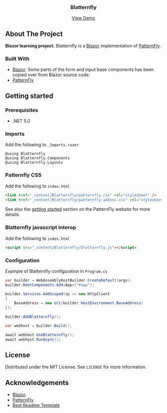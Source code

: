 <!-- PROJECT LOGO -->
<br />
<p align="center">
  <h3 align="center">Blatternfly</h3>
  <p align="center">
    <a target="_blank" href="https://carlosga.github.io/blatternfly">View Demo</a>
  </p>
</p>

<!-- ABOUT THE PROJECT -->
## About The Project

**Blazor learning project.** Blatternfly is a <a href="https://dotnet.microsoft.com/apps/aspnet/web-apps/blazor">Blazor</a> implementation of <a href="https://www.patternfly.org/v4/">PatternFly</a>.

### Built With

* [Blazor](https://dotnet.microsoft.com/apps/aspnet/web-apps/blazor). Some parts of the form and input base components has been copied over from Blazor source code.
* [PatternFly](https://www.patternfly.org/v4/)

<!-- GETTING STARTED -->

## Getting started

### Prerequisites

* .NET 5.0

### Imports

Add the following to `_Imports.razor`

```razor
@using Blatternfly
@using Blatternfly.Components
@using Blatternfly.Layouts
```

### Patternfly CSS

Add the following to `index.html`

```html
<link href="_content/Blatternfly/patternfly.css" rel="stylesheet" />
<link href="_content/Blatternfly/patternfly-addons.css" rel="stylesheet" />
```

See also the [getting started](https://www.patternfly.org/v4/get-started/develop#htmlcss) section on the PatternFly website for more details.

### Blatternfly javascript interop

Add the following to `index.html`

```html
<script src="_content/Blatternfly/blatternfly.js"></script>
```

### Configuration

Example of Blatternfly configuration in `Program.cs`

```csharp
var builder = WebAssemblyHostBuilder.CreateDefault(args);
builder.RootComponents.Add<App>("#app");

builder.Services.AddScoped(sp => new HttpClient
{
    BaseAddress = new Uri(builder.HostEnvironment.BaseAddress)
});

builder.AddBlatternfly();

var webhost = builder.Build();

await webhost.UseBlatternfly();
await webhost.RunAsync();
```

<!-- LICENSE -->
## License

Distributed under the MIT License. See `LICENSE` for more information.

<!-- ACKNOWLEDGEMENTS -->
## Acknowledgements
* [Blazor](https://dotnet.microsoft.com/apps/aspnet/web-apps/blazor).
* [PatternFly](https://www.patternfly.org/v4/)
* [Best Readme Template](https://github.com/othneildrew/Best-README-Template)
